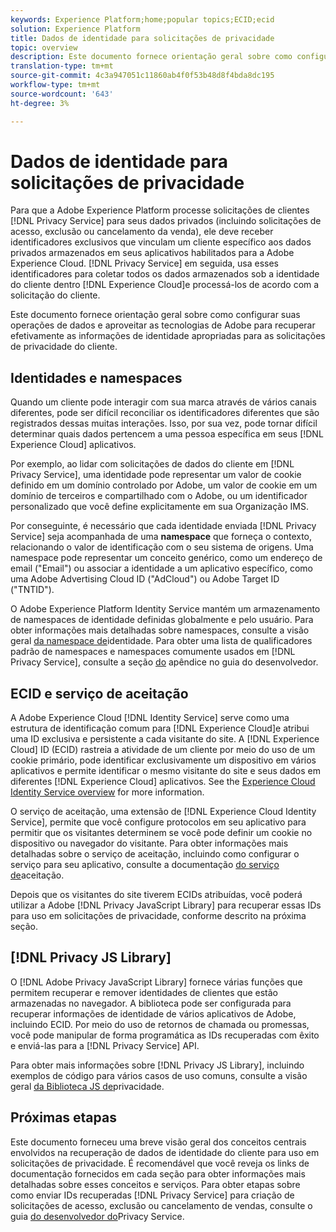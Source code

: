 ```yaml
---
keywords: Experience Platform;home;popular topics;ECID;ecid
solution: Experience Platform
title: Dados de identidade para solicitações de privacidade
topic: overview
description: Este documento fornece orientação geral sobre como configurar suas operações de dados e aproveitar as tecnologias de Adobe para recuperar efetivamente as informações de identidade apropriadas para as solicitações de privacidade do cliente.
translation-type: tm+mt
source-git-commit: 4c3a947051c11860ab4f0f53b48d8f4bda8dc195
workflow-type: tm+mt
source-wordcount: '643'
ht-degree: 3%

---
```



# Dados de identidade para solicitações de privacidade

Para que a Adobe Experience Platform processe solicitações de clientes [!DNL Privacy Service] para seus dados privados (incluindo solicitações de acesso, exclusão ou cancelamento da venda), ele deve receber identificadores exclusivos que vinculam um cliente específico aos dados privados armazenados em seus aplicativos habilitados para a Adobe Experience Cloud. [!DNL Privacy Service] em seguida, usa esses identificadores para coletar todos os dados armazenados sob a identidade do cliente dentro [!DNL Experience Cloud]e processá-los de acordo com a solicitação do cliente.

Este documento fornece orientação geral sobre como configurar suas operações de dados e aproveitar as tecnologias de Adobe para recuperar efetivamente as informações de identidade apropriadas para as solicitações de privacidade do cliente.

## Identidades e namespaces

Quando um cliente pode interagir com sua marca através de vários canais diferentes, pode ser difícil reconciliar os identificadores diferentes que são registrados dessas muitas interações. Isso, por sua vez, pode tornar difícil determinar quais dados pertencem a uma pessoa específica em seus [!DNL Experience Cloud] aplicativos.

Por exemplo, ao lidar com solicitações de dados do cliente em [!DNL Privacy Service], uma identidade pode representar um valor de cookie definido em um domínio controlado por Adobe, um valor de cookie em um domínio de terceiros e compartilhado com o Adobe, ou um identificador personalizado que você define explicitamente em sua Organização IMS.

Por conseguinte, é necessário que cada identidade enviada [!DNL Privacy Service] seja acompanhada de uma **namespace** que forneça o contexto, relacionando o valor de identificação com o seu sistema de origens. Uma namespace pode representar um conceito genérico, como um endereço de email (&quot;Email&quot;) ou associar a identidade a um aplicativo específico, como uma Adobe Advertising Cloud ID (&quot;AdCloud&quot;) ou Adobe Target ID (&quot;TNTID&quot;).

O Adobe Experience Platform Identity Service mantém um armazenamento de namespaces de identidade definidas globalmente e pelo usuário. Para obter informações mais detalhadas sobre namespaces, consulte a visão geral [da namespace de](../identity-service/namespaces.md)identidade. Para obter uma lista de qualificadores padrão de namespaces e namespaces comumente usados em [!DNL Privacy Service], consulte a seção [do](api/appendix.md) apêndice no guia do desenvolvedor.

## ECID e serviço de aceitação

A Adobe Experience Cloud [!DNL Identity Service] serve como uma estrutura de identificação comum para [!DNL Experience Cloud]e atribui uma ID exclusiva e persistente a cada visitante do site. A [!DNL Experience Cloud] ID (ECID) rastreia a atividade de um cliente por meio do uso de um cookie primário, pode identificar exclusivamente um dispositivo em vários aplicativos e permite identificar o mesmo visitante do site e seus dados em diferentes [!DNL Experience Cloud] aplicativos. See the [Experience Cloud Identity Service overview](https://docs.adobe.com/content/help/pt-BR/id-service/using/intro/overview.html) for more information.

O serviço de aceitação, uma extensão de [!DNL Experience Cloud Identity Service], permite que você configure protocolos em seu aplicativo para permitir que os visitantes determinem se você pode definir um cookie no dispositivo ou navegador do visitante. Para obter informações mais detalhadas sobre o serviço de aceitação, incluindo como configurar o serviço para seu aplicativo, consulte a documentação [do serviço de](https://docs.adobe.com/content/help/pt-BR/id-service/using/implementation/opt-in-service/optin-overview.html)aceitação.

Depois que os visitantes do site tiverem ECIDs atribuídas, você poderá utilizar a Adobe [!DNL Privacy JavaScript Library] para recuperar essas IDs para uso em solicitações de privacidade, conforme descrito na próxima seção.

## [!DNL Privacy JS Library]

O [!DNL Adobe Privacy JavaScript Library] fornece várias funções que permitem recuperar e remover identidades de clientes que estão armazenadas no navegador. A biblioteca pode ser configurada para recuperar informações de identidade de vários aplicativos de Adobe, incluindo ECID. Por meio do uso de retornos de chamada ou promessas, você pode manipular de forma programática as IDs recuperadas com êxito e enviá-las para a [!DNL Privacy Service] API.

Para obter mais informações sobre [!DNL Privacy JS Library], incluindo exemplos de código para vários casos de uso comuns, consulte a visão geral [da Biblioteca JS de](js-library.md)privacidade.

## Próximas etapas

Este documento forneceu uma breve visão geral dos conceitos centrais envolvidos na recuperação de dados de identidade do cliente para uso em solicitações de privacidade. É recomendável que você reveja os links de documentação fornecidos em cada seção para obter informações mais detalhadas sobre esses conceitos e serviços. Para obter etapas sobre como enviar IDs recuperadas [!DNL Privacy Service] para criação de solicitações de acesso, exclusão ou cancelamento de vendas, consulte o guia [do desenvolvedor do](api/getting-started.md)Privacy Service.